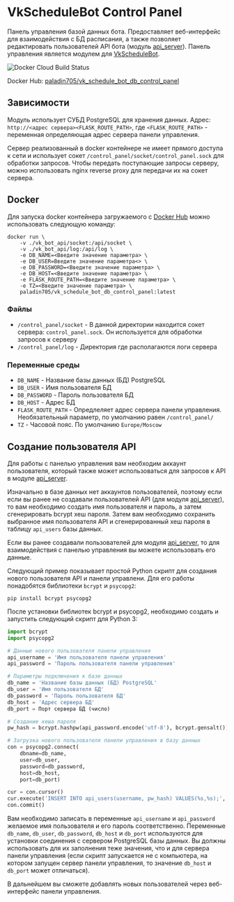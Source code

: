 # VkScheduleBot Control Panel
Панель управления базой данных бота. Предоставляет веб-интерфейс для взаимодействия с БД расписания, а также позволяет редактировать пользователей API бота (модуль [api_server](https://github.com/paladin-705/VkScheduleBot/tree/main/api_server)). Панель управления является модулем для [VkScheduleBot](https://github.com/paladin-705/VkScheduleBot).

![Docker Cloud Build Status](https://img.shields.io/docker/cloud/build/paladin705/vk_schedule_bot_db_control_panel)

Docker Hub: [paladin705/vk_schedule_bot_db_control_panel](https://hub.docker.com/r/paladin705/vk_schedule_bot_db_control_panel)

## Зависимости
Модуль использует СУБД PostgreSQL для хранения данных. Адрес: `http://<адрес сервера><FLASK_ROUTE_PATH>`, где `<FLASK_ROUTE_PATH>` - переменная определяющая адрес сервера панели управления.

Сервер реализованный в docker контейнере не имеет прямого доступа к сети и использует сокет `/control_panel/socket/control_panel.sock` для обработки запросов. Чтобы передать поступающие запросы серверу, можно использовать nginx reverse proxy для передачи их на сокет сервера.

## Docker
Для запуска docker контейнера загружаемого с [Docker Hub](https://hub.docker.com/r/paladin705/vk_schedule_bot_db_control_panel) можно использовать следующую команду:
```shell
docker run \
    -v ./vk_bot_api/socket:/api/socket \
    -v ./vk_bot_api/log:/api/log \
    -e DB_NAME=<Введите значение параметра> \
    -e DB_USER=Введите значение параметра<> \
    -e DB_PASSWORD=<Введите значение параметра> \
    -e DB_HOST=<Введите значение параметра> \
    -e FLASK_ROUTE_PATH=<Введите значение параметра> \
    -e TZ=<Введите значение параметра> \
    paladin705/vk_schedule_bot_db_control_panel:latest
```

### Файлы
* `/control_panel/socket` - В данной директории находится сокет сервера: `control_panel.sock`. Он используется для обработки запросов к серверу
* `/control_panel/log` - Директория где располагаются логи сервера

### Переменные среды

* `DB_NAME` - Название базы данных (БД) PostgreSQL
* `DB_USER` - Имя пользователя БД
* `DB_PASSWORD` - Пароль пользователя БД
* `DB_HOST` - Адрес БД
* `FLASK_ROUTE_PATH` - Опредлеляет адрес сервера панели управления. Необязательный параметр, по умолчанию равен `/control_panel/`
* `TZ` - Часовой пояс. По умолчанию `Europe/Moscow`

## Создание пользователя API
Для работы с панелью управления вам необходим аккаунт пользователя, который также может использоваться для запросов к API в модуле [api_server](https://github.com/paladin-705/VkScheduleBot/tree/main/api_server).

Изначально в базе данных нет аккаунтов пользователей, поэтому если если вы ранее не создавали пользователей API (для модуля [api_server](https://github.com/paladin-705/VkScheduleBot/tree/main/api_server)), то вам необходимо создать имя пользователя и пароль, а затем сгенерировать bcrypt хеш пароля. Затем вам необходимо сохранить выбранное имя пользователя API и сгенерированный хеш пароля в таблицу `api_users` базы данных.

Если вы ранее создавали пользователей для модуля [api_server](https://github.com/paladin-705/VkScheduleBot/tree/main/api_server), то для взаимодействия с панелью управления вы можете использовать его данные.

Следующий пример показывает простой Python скрипт для создания нового пользователя API и панели управлени. Для его работы понадобятся библиотеки `bcrypt` и `psycopg2`:
```shell
pip install bcrypt psycopg2
```

После установки библиотек bcrypt и psycopg2, необходимо создать и запустить следующий скрипт для Python 3:
```python
import bcrypt
import psycopg2

# Данные нового пользователя панели управления
api_username = 'Имя пользователя панели управления'
api_password = 'Пароль пользователя панели управления'

# Параметры подключения к базе данных
db_name = 'Название базы данных (БД) PostgreSQL'
db_user = 'Имя пользователя БД'
db_password = 'Пароль пользователя БД'
db_host = 'Адрес сервера БД'
db_port = Порт сервера БД (число)

# Создание хеша пароля
pw_hash = bcrypt.hashpw(api_password.encode('utf-8'), bcrypt.gensalt())

# Загрузка нового пользователя панели управления в базу данных
con = psycopg2.connect(
    dbname=db_name,
    user=db_user,
    password=db_password,
    host=db_host,
    port=db_port)

cur = con.cursor()
cur.execute('INSERT INTO api_users(username, pw_hash) VALUES(%s,%s);', (api_username, pw_hash.decode('utf-8')))
con.commit()
```
Вам необходимо записать в переменные `api_username` и `api_password` желаемое имя пользователя и его пароль соответственно. Переменные `db_name`, `db_user`, `db_password`, `db_host` и `db_port` используются для установки соединения с сервером PostgreSQL базы данных. Вы должны использовать для их заполнения теже значения, что и для сервера панели управления (если скрипт запускается не с компьютера, на котором запущен сервер панели управления, то значение `db_host` и `db_port` может отличаться).

В дальнейшем вы сможете добавлять новых пользователей через веб-интерфейс панели управления.
